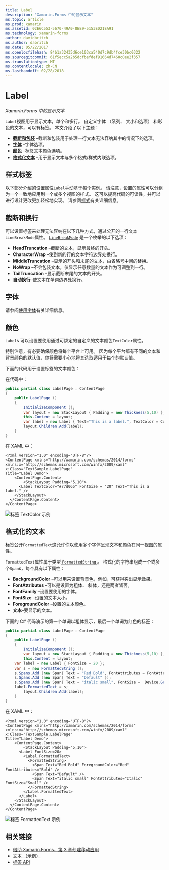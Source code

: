 ```yaml
---
title: Label
description: "Xamarin.Forms 中的显示文本"
ms.topic: article
ms.prod: xamarin
ms.assetid: 02E6C553-5670-49A0-8EE9-5153ED21EA91
ms.technology: xamarin-forms
author: davidbritch
ms.author: dabritch
ms.date: 05/22/2017
ms.openlocfilehash: 84b1a32435d6ce103ca540d7c9db4fce30bc0322
ms.sourcegitcommit: 61f5ecc5a2b5dcfbefdef91664d7460c0ee2f357
ms.translationtype: MT
ms.contentlocale: zh-CN
ms.lasthandoff: 02/28/2018
---
```

# <a name="label"></a>Label

_Xamarin.Forms 中的显示文本_

`Label`视图用于显示文本，单个和多行。 自定义字体 （系列、 大小和选项） 和彩色的文本，可以有标签。 本文介绍了以下主题：

- **[截断和包装](#Truncation_and_Wrapping)** &ndash;截断和包装用于处理一行文本无法容纳其中的情况下的选项。
- **[字体](#Font)** &ndash;字体选项。
- **[颜色](#Color)** &ndash;标签文本颜色选项。
- **[格式化文本](#Formatted_Text)** &ndash;用于显示文本与多个格式/样式内联选项。

## <a name="styling-label"></a>样式标签

以下部分介绍的设置属性`Label`手动基于每个实例。 请注意，设置的属性可以分组为一个一致地应用到一个或多个视图的样式。 这可以提高代码的可读性，并可以进行设计更改更加轻松地实现。 请参阅[样式](~/xamarin-forms/user-interface/text/styles.md)有关详细信息。

<a name="Truncation_and_Wrapping" />

## <a name="truncation-and-wrapping"></a>截断和换行

可以设置标签来处理无法容纳在以下几种方式，通过公开的一行文本`LineBreakMode`属性。 [`LineBreakMode`](https://developer.xamarin.com/api/type/Xamarin.Forms.LineBreakMode/) 是一个枚举的以下选项：

- **HeadTruncation** &ndash;截断的文本，显示最终的开头。
- **CharacterWrap** &ndash;使到新的行的文本字符边界处换行。
- **MiddleTruncation** &ndash;显示的开头和末尾的文本，由省略号中间的替换。
- **NoWrap** &ndash;不会包装文本，仅显示任意数量的文本作为可调整到一行。
- **TailTruncation** &ndash;显示截断末尾的文本的开头。
- **自动换行**&ndash;使文本在单词边界处换行。

## <a name="font"></a>字体

请参阅[使用字体](~/xamarin-forms/user-interface/text/fonts.md)有关详细信息。

## <a name="color"></a>颜色

`Label`s 可以设置要使用通过可绑定的自定义的文本颜色`TextColor`属性。

特别注意，有必要确保颜色将每个平台上可用。 因为每个平台都有不同的文本和背景颜色的默认值，你将需要小心地将其选取适用于每个的默认值。

下面的代码用于设置标签的文本颜色：

在代码中：

```csharp
public partial class LabelPage : ContentPage
{
    public LabelPage ()
    {
        InitializeComponent ();
        var layout = new StackLayout { Padding = new Thickness(5,10) };
        this.Content = layout;
        var label = new Label { Text="This is a label.", TextColor = Color.FromHex("#77d065"), FontSize = 20 };
        layout.Children.Add(label);
    }
}
```

在 XAML 中：

```xaml
<?xml version="1.0" encoding="UTF-8"?>
<ContentPage xmlns="http://xamarin.com/schemas/2014/forms"
xmlns:x="http://schemas.microsoft.com/winfx/2009/xaml"
x:Class="TextSample.LabelPage"
Title="Label Demo">
    <ContentPage.Content>
        <StackLayout Padding="5,10">
      <Label TextColor="#77d065" FontSize = "20" Text="This is a label." />
    </StackLayout>
  </ContentPage.Content>
</ContentPage>
```

![](label-images/textcolor.png "标签 TextColor 示例")

<a name="Formatted_Text" />

## <a name="formatted-text"></a>格式化的文本

标签公开`FormattedText`这允许你以使用多个字体呈现文本和颜色在同一视图的属性。

`FormattedText`属性属于类型[ `FormattedString` ](https://developer.xamarin.com/api/type/Xamarin.Forms.FormattedString/)。 格式化的字符串组成一个或多个`Span`s，每个具有以下属性：

- **BackgroundColor** &ndash;可以用来设置背景色，例如，可获得突出显示效果。
- **FontAttributes** &ndash;可以是设置为粗体、 斜体，还是两者皆否。
- **FontFamily** &ndash;设置要使用的字体。
- **FontSize** &ndash;设置的文本大小。
- **ForegroundColor** &ndash;设置的文本颜色。
- **文本**&ndash;要显示的文本。

下面的 C# 代码演示的第一个单词以粗体显示，最后一个单词为红色的标签：

```csharp
public partial class LabelPage : ContentPage
{
    public LabelPage ()
    {
        InitializeComponent ();
        var layout = new StackLayout { Padding = new Thickness(5,10) };
        this.Content = layout;
    var label = new Label { FontSize = 20 };
    var s = new FormattedString ();
    s.Spans.Add (new Span{ Text = "Red Bold", FontAttributes = FontAttributes.Bold });
    s.Spans.Add (new Span{ Text = "Default" });
    s.Spans.Add (new Span{ Text = "italic small", FontSize =  Device.GetNamedSize(NamedSize.Small, typeof(Label)), FontAttributes = FontAttributes.Italic});
    label.FormattedText = s;
        layout.Children.Add(label);
    }
}
```

在 XAML 中：

```xaml
<?xml version="1.0" encoding="UTF-8"?>
<ContentPage xmlns="http://xamarin.com/schemas/2014/forms"
xmlns:x="http://schemas.microsoft.com/winfx/2009/xaml"
x:Class="TextSample.LabelPage"
Title="Label Demo">
    <ContentPage.Content>
        <StackLayout Padding="5,10">
      <Label FontSize=20>
        <Label.FormattedText>
          <FormattedString>
            <Span Text="Red Bold" ForegroundColor="Red" FontAttributes="Bold" />
            <Span Text="Default" />
            <Span Text="italic small" FontAttributes="Italic" FontSize="Small" />
          </FormattedString>
        </Label.FormattedText>
      </Label>
    </StackLayout>
  </ContentPage.Content>
</ContentPage>
```

![](label-images/formattedtext.png "标签 FormattedText 示例")


## <a name="related-links"></a>相关链接

- [借助 Xamarin.Forms，第 3 章创建移动应用](https://developer.xamarin.com/r/xamarin-forms/book/chapter03.pdf)
- [文本 （示例）](https://developer.xamarin.com/samples/xamarin-forms/UserInterface/Text)
- [标签 API](https://developer.xamarin.com/api/type/Xamarin.Forms.Label/)
